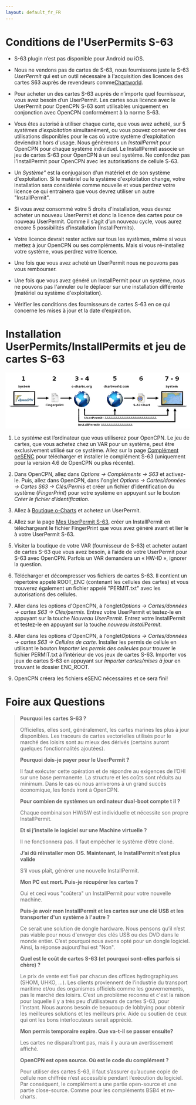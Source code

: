 ```yaml
---
layout: default_fr_FR
---
```

# Conditions de l'UserPermits S-63

- S-63 plugin n’est pas disponible pour Android ou iOS.

- Nous ne vendons pas de cartes de S-63, nous fournissons juste le S-63 *UserPermit* qui est un outil nécessaire à l'acquisition des licences des cartes S63 auprès de revendeurs comme[Chartworld](https://www.chartworld.com/shop/off_enc).

- Pour acheter un des cartes S-63 auprès de n’importe quel fournisseur, vous avez besoin d’un UserPermit. Les cartes sous licence avec le UserPermit pour OpenCPN S-63 sont utilisables uniquement en conjonction avec OpenCPN conformément à la norme S-63.

- Vous êtes autorisé à utiliser chaque carte, que vous avez acheté, sur 5 *systèmes d'exploitation* simultanément, ou vous pouvez conserver des utilisations disponibles pour le cas où votre système d'exploitation deviendrait hors d'usage. Nous génèrerons un *InstallPermit* pour OpenCPN pour chaque système individuel. Le InstallPermit associe un jeu de cartes S-63 pour OpenCPN à un seul système. Ne confondez pas l'InstallPermit pour OpenCPN avec les autorisations de cellule S-63.

- Un *Système"* est la conjugaison d'un matériel et de son système d'exploitation. Si le matériel ou le système d'exploitation change, votre installation sera considérée comme nouvelle et vous perdrez votre licence ce qui entrainera que vous devrez utiliser un autre "InstallPermit".

- Si vous avez consommé votre 5 droits d'installation, vous devrez acheter un nouveau UserPermit et donc la licence des cartes pour ce nouveau UserPermit. Comme il s’agit d’un nouveau cycle, vous aurez encore 5 possibilités d’installation (InstallPermits).

- Votre licence devrait rester active sur tous les systèmes, même si vous mettez à jour OpenCPN ou ses compléments. Mais si vous ré-installez votre système, vous perdrez votre licence.

- Une fois que vous avez acheté un UserPermit nous ne pouvons pas vous rembourser.

- Une fois que vous avez généré un InstallPermit pour un système, nous ne pouvons pas l'annuler ou le déplacer sur une installation différente (matériel ou système d'exploitation).

- Vérifier les conditions des fournisseurs de cartes S-63 en ce qui concerne les mises à jour et la date d’expiration.

# Installation UserPermits/InstallPermits et jeu de cartes S-63

![pas](./assets/images/s63.png)

1. Le *système* est l’ordinateur que vous utiliserez pour OpenCPN. Le jeu de cartes, que vous achetez chez un VAR pour un système, peut être exclusivement utilisé sur ce système. Allez sur la page [Complément oeSENC](https://opencpn.org/OpenCPN/plugins/s63.html) pour télécharger et installer le complément S-63 (uniquement pour la version 4.6 de OpenCPN ou plus récente).
    
2. Dans OpenCPN, allez dans *Options → Compléments → S63* et activez-le. Puis, allez dans OpenCPN, dans l'onglet *Options → Cartes/données → Cartes S63 → Clés/Permis* et créer un fichier d’identification du système (*FingerPrint*) pour votre système en appuyant sur le bouton *Créer le fichier d'identification*.
        
3. Allez à [Boutique o-Charts](https://o-charts.org/shop) et achetez un UserPermit.
        
4. Allez sur la page [Mes UserPermit S-63](https://o-charts.org/shop/index.php?fc=module&module=ocpermits&controller=ocpermits), créer un InstallPermit en téléchargeant le fichier FingerPrint que vous avez généré avant et lier le à votre UserPermit S-63.
        
5. Visiter la boutique de votre VAR (fournisseur de S-63) et acheter autant de cartes S-63 que vous avez besoin, à l’aide de votre UserPermit pour S-63 avec OpenCPN. Parfois un VAR demandera un « HW-ID », ignorer la question.
        
6. Télécharger et décompresser vos fichiers de cartes S-63. Il contient un répertoire appelé ROOT_ENC (contenant les cellules des cartes) et vous trouverez également un fichier appelé "PERMIT.txt" avec les autorisations des cellules.
        
7. Aller dans les options d'OpenCPN, à l'onglet*Options → Cartes/données → cartes S63 → Clés/permis*. Entrez votre UserPermit et testez-le en appuyant sur la touche *Nouveau UserPermit*. Entrez votre InstallPermit et testez-le en appuyant sur la touche *nouveau InstallPermit*.
        
8. Aller dans les options d'OpenCPN, à l'onglet*Options → Cartes/données → cartes S63 → Cellules de carte*. Installer les permis de cellule en utilisant le bouton *Importer les permis des celleules* pour trouver le fichier PERMIT.txt à l’intérieur de vos jeux de cartes S-63. Importer vos jeux de cartes S-63 en appuyant sur *Importer cartes/mises à jour* en trouvant le dossier ENC_ROOT.
        
9. OpenCPN créera les fichiers eSENC nécessaires et ce sera fini!
        
# Foire aux Questions
        
> **Pourquoi les cartes S-63 ?**
> 
> Officielles, elles sont, généralement, les cartes marines les plus à jour disponibles. Les traceurs de cartes vectorielles utilisés pour le marché des loisirs sont au mieux des dérivés (certains auront quelques fonctionnalités ajoutées).
> 
> **Pourquoi dois-je payer pour le UserPermit ?**
> 
> Il faut exécuter cette opération et de répondre au exigences de l’OHI sur une base permanente. La structure et les coûts sont réduits au minimum. Dans le cas où nous arriverons à un grand succès économique, les fonds iront à OpenCPN.
> 
> **Pour combien de systèmes un ordinateur dual-boot compte t il ?**
> 
> Chaque combinaison HW/SW est individuelle et nécessite son propre InstallPermit.
> 
> **Et si j’installe le logiciel sur une Machine virtuelle ?**
> 
> Il ne fonctionnera pas. Il faut empêcher le système d’être cloné.
> 
> **J’ai dû réinstaller mon OS. Maintenant, le InstallPermit n’est plus valide**
> 
> S’il vous plaît, générer une nouvelle InstallPermit.
> 
> **Mon PC est mort. Puis-je récupérer les cartes ?**
> 
> Oui et ceci vous "coûtera" un InstallPermit pour votre nouvelle machine.
> 
> **Puis-je avoir mon InstallPermit et les cartes sur une clé USB et les transporter d'un système à l'autre ?**
> 
> Ce serait une solution de dongle hardware. Nous pensons qu’il n’est pas viable pour nous d'envoyer des clés USB ou des DVD dans le monde entier. C’est pourquoi nous avons opté pour un dongle logiciel. Ainsi, la réponse aujourd'hui est "Non".
> 
> **Quel est le coût de cartes S-63 (et pourquoi sont-elles parfois si chère) ?**
> 
> Le prix de vente est fixé par chacun des offices hydrographiques (SHOM, UHKO, ...). Les clients proviennent de l’industrie du transport maritime et/ou des organismes officiels comme les gouvernements, pas le marché des loisirs. C’est un problème reconnu et c'est la raison pour laquelle il y a très peu d’utilisateurs de cartes S-63, pour l’instant. Nous aurons besoin de beaucoup de lobbying pour obtenir les meilleures solutions et les meilleurs prix. Aide ou soutien de ceux qui ont les bons interlocuteurs serait apprécié.
> 
> **Mon permis temporaire expire. Que va-t-il se passer ensuite?**
> 
> Les cartes ne disparaîtront pas, mais il y aura un avertissement affiché.
> 
> **OpenCPN est open source. Où est le code du complément ?**
> 
> Pour utiliser des cartes S-63, il faut s’assurer qu’aucune copie de cellule non chiffrée n’est accessible pendant l’exécution du logiciel. Par conséquent, le complément a une partie open-source et une partie close-source. Comme pour les compléments BSB4 et nv-charts.
